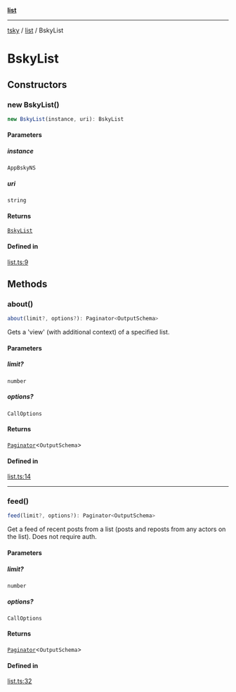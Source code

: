 [**list**](../index.md)

***

[tsky](../../index.md) / [list](../index.md) / BskyList

# BskyList

## Constructors

### new BskyList()

```ts
new BskyList(instance, uri): BskyList
```

#### Parameters

##### instance

`AppBskyNS`

##### uri

`string`

#### Returns

[`BskyList`](BskyList.md)

#### Defined in

[list.ts:9](https://github.com/taskylizard/tsky-fork-typedoc-pr/blob/a5370df6192d679fcbec429e409a79d61db0f356/packages/core/src/list.ts#L9)

## Methods

### about()

```ts
about(limit?, options?): Paginator<OutputSchema>
```

Gets a 'view' (with additional context) of a specified list.

#### Parameters

##### limit?

`number`

##### options?

`CallOptions`

#### Returns

[`Paginator`](../../paginate/classes/Paginator.md)\<`OutputSchema`\>

#### Defined in

[list.ts:14](https://github.com/taskylizard/tsky-fork-typedoc-pr/blob/a5370df6192d679fcbec429e409a79d61db0f356/packages/core/src/list.ts#L14)

***

### feed()

```ts
feed(limit?, options?): Paginator<OutputSchema>
```

Get a feed of recent posts from a list (posts and reposts from any actors on the list). Does not require auth.

#### Parameters

##### limit?

`number`

##### options?

`CallOptions`

#### Returns

[`Paginator`](../../paginate/classes/Paginator.md)\<`OutputSchema`\>

#### Defined in

[list.ts:32](https://github.com/taskylizard/tsky-fork-typedoc-pr/blob/a5370df6192d679fcbec429e409a79d61db0f356/packages/core/src/list.ts#L32)
